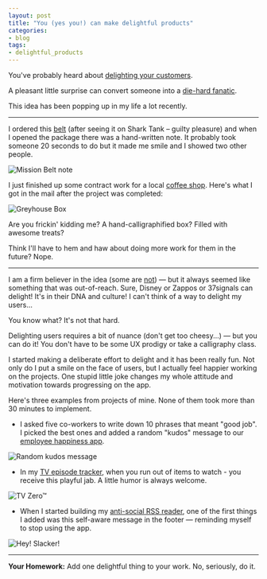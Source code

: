 ```yaml
---
layout: post
title: "You (yes you!) can make delightful products"
categories:
- blog
tags:
- delightful_products
---
```


You've probably heard about [delighting your customers][delight].

A pleasant little surprise can convert someone into a [die-hard fanatic][sierra].

This idea has been popping up in my life a lot recently.

---

I ordered this [belt][mission] (after seeing it on Shark Tank &ndash; guilty pleasure) and 
when I opened the package there was a hand-written note. It probably took someone 20 seconds 
to do but it made me smile and I showed two other people.

<div class="pic">
  <img alt="Mission Belt note" src="{{site.url}}/static/mission-belt-note.png">
</div>

I just finished up some contract work for a local [coffee shop][gh]. Here's what I got in the
mail after the project was completed:

<div class="pic">
  <img alt="Greyhouse Box" src="{{site.url}}/static/greyhouse-box.png">
</div>

Are you frickin' kidding me? A hand-calligraphified box? Filled with awesome treats?

Think I'll have to hem and haw about doing more work for them in the future? Nope.

---

I am a firm believer in the idea (some are [not][hbr]) &mdash; but it always seemed like something
that was out-of-reach. Sure, Disney or Zappos or 37signals can delight! It's in
their DNA and culture! I can't think of a way to delight my users...

You know what? It's not that hard.

Delighting users requires a bit of nuance (don't get too cheesy...) &mdash; but you can do it!
You don't have to be some UX prodigy or take a calligraphy class.

I started making a deliberate effort to delight and it has been really fun. Not
only do I put a smile on the face of users, but I actually feel happier working on
the projects. One stupid little joke changes my whole attitude and motivation towards
progressing on the app.

Here's three examples from projects of mine. None of them took more than 30 minutes to
implement. 

* I asked five co-workers to write down 10 phrases that meant "good job". I picked the
best ones and added a random "kudos" message to our [employee happiness app][morale].

<div class="pic">
  <img alt="Random kudos message" title="Nothing's ever gonna keep you down!" src="{{site.url}}/static/morale-delight.png">
</div>

* In my [TV episode tracker][queuerunner], when you run out of items to watch - you 
receive this playful jab. A little humor is always welcome.

<div class="pic">
  <img alt="TV Zero&trade;" src="{{site.url}}/static/queuerunner-delight.png">
</div>

* When I started building my [anti-social RSS reader][stringer], one of the first things I added
was this self-aware message in the footer &mdash; reminding myself to stop using the app.

<div class="pic">
  <img alt="Hey! Slacker!" src="{{site.url}}/static/stringer-delight.png">
</div>

---

**Your Homework:** Add one delightful thing to your work. No, seriously, do it.

[delight]: http://37signals.com/svn/posts/3270-surprising-your-customers
[sierra]: http://headrush.typepad.com/creating_passionate_users/
[mission]: http://missionbelt.com/
[gh]: http://greyhousecoffee.com/
[hbr]: http://hbr.org/2010/07/stop-trying-to-delight-your-customers
[morale]: /morale/
[queuerunner]: https://github.com/swanson/queue-runner
[stringer]: https://github.com/swanson/stringer
